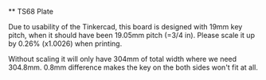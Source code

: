 ** TS68 Plate

Due to usability of the Tinkercad, this board is designed with 19mm key pitch, when it should have been 19.05mm pitch (=3/4 in). Please scale it up by 0.26% (x1.0026) when printing. 

Without scaling it will only have 304mm of total width where we need 304.8mm. 0.8mm difference makes the key on the both sides won't fit at all.

